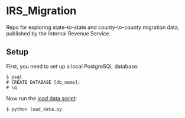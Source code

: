 # IRS_Migration

Repo for exploring state-to-state and county-to-county migration data, published by the Internal Revenue Service.

Setup
-----

First, you need to set up a local PostgreSQL database:

	$ psql
	# CREATE DATABASE [db_name];
	# \q

Now run the [load data script](https://github.com/gordonje/IRS_Migration/blob/master/load_data.py):

	$ python load_data.py


